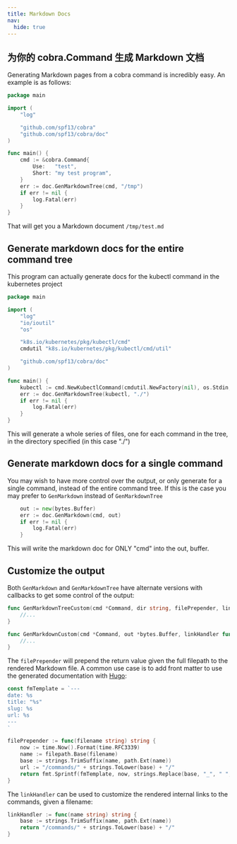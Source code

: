 ```yaml
---
title: Markdown Docs
nav:
  hide: true
---
```


## 为你的 cobra.Command 生成 Markdown 文档

Generating Markdown pages from a cobra command is incredibly easy. An example is as follows:

```go
package main

import (
	"log"

	"github.com/spf13/cobra"
	"github.com/spf13/cobra/doc"
)

func main() {
	cmd := &cobra.Command{
		Use:   "test",
		Short: "my test program",
	}
	err := doc.GenMarkdownTree(cmd, "/tmp")
	if err != nil {
		log.Fatal(err)
	}
}
```

That will get you a Markdown document `/tmp/test.md`

## Generate markdown docs for the entire command tree

This program can actually generate docs for the kubectl command in the kubernetes project

```go
package main

import (
	"log"
	"io/ioutil"
	"os"

	"k8s.io/kubernetes/pkg/kubectl/cmd"
	cmdutil "k8s.io/kubernetes/pkg/kubectl/cmd/util"

	"github.com/spf13/cobra/doc"
)

func main() {
	kubectl := cmd.NewKubectlCommand(cmdutil.NewFactory(nil), os.Stdin, ioutil.Discard, ioutil.Discard)
	err := doc.GenMarkdownTree(kubectl, "./")
	if err != nil {
		log.Fatal(err)
	}
}
```

This will generate a whole series of files, one for each command in the tree, in the directory specified (in this case "./")

## Generate markdown docs for a single command

You may wish to have more control over the output, or only generate for a single command, instead of the entire command tree. If this is the case you may prefer to `GenMarkdown` instead of `GenMarkdownTree`

```go
	out := new(bytes.Buffer)
	err := doc.GenMarkdown(cmd, out)
	if err != nil {
		log.Fatal(err)
	}
```

This will write the markdown doc for ONLY "cmd" into the out, buffer.

## Customize the output

Both `GenMarkdown` and `GenMarkdownTree` have alternate versions with callbacks to get some control of the output:

```go
func GenMarkdownTreeCustom(cmd *Command, dir string, filePrepender, linkHandler func(string) string) error {
	//...
}
```

```go
func GenMarkdownCustom(cmd *Command, out *bytes.Buffer, linkHandler func(string) string) error {
	//...
}
```

The `filePrepender` will prepend the return value given the full filepath to the rendered Markdown file. A common use case is to add front matter to use the generated documentation with [Hugo](http://gohugo.io/):

```go
const fmTemplate = `---
date: %s
title: "%s"
slug: %s
url: %s
---
`

filePrepender := func(filename string) string {
	now := time.Now().Format(time.RFC3339)
	name := filepath.Base(filename)
	base := strings.TrimSuffix(name, path.Ext(name))
	url := "/commands/" + strings.ToLower(base) + "/"
	return fmt.Sprintf(fmTemplate, now, strings.Replace(base, "_", " ", -1), base, url)
}
```

The `linkHandler` can be used to customize the rendered internal links to the commands, given a filename:

```go
linkHandler := func(name string) string {
	base := strings.TrimSuffix(name, path.Ext(name))
	return "/commands/" + strings.ToLower(base) + "/"
}
```
